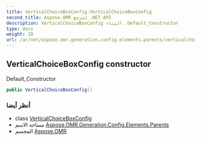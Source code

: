 ```yaml
---
title: VerticalChoiceBoxConfig.VerticalChoiceBoxConfig
second_title: Aspose.OMR لمرجع .NET API
description: VerticalChoiceBoxConfig البناء. Default_Constructor
type: docs
weight: 10
url: /ar/net/aspose.omr.generation.config.elements.parents/verticalchoiceboxconfig/verticalchoiceboxconfig/
---
```

## VerticalChoiceBoxConfig constructor

Default_Constructor

```csharp
public VerticalChoiceBoxConfig()
```

### أنظر أيضا

* class [VerticalChoiceBoxConfig](../)
* مساحة الاسم [Aspose.OMR.Generation.Config.Elements.Parents](../../verticalchoiceboxconfig/)
* المجسم [Aspose.OMR](../../../)


